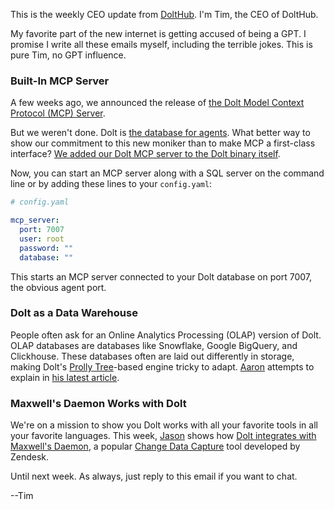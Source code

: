 This is the weekly CEO update from [DoltHub](https://www.dolthub.com/). I'm Tim, the CEO of DoltHub. 

My favorite part of the new internet is getting accused of being a GPT. I promise I write all these emails myself, including the terrible jokes. This is pure Tim, no GPT influence.

### Built-In MCP Server

A few weeks ago, we announced the release of [the Dolt Model Context Protocol (MCP) Server](https://www.dolthub.com/blog/2025-08-14-announcing-dolt-mcp/). 

But we weren't done. Dolt is [the database for agents](https://www.dolthub.com/blog/2025-03-17-dolt-agentic-workflows/). What better way to show our commitment to this new moniker than to make MCP a first-class interface? [We added our Dolt MCP server to the Dolt binary itself](https://www.dolthub.com/blog/2025-09-09-announcing-dolt-sql-server-mcp/).

Now, you can start an MCP server along with a SQL server on the command line or by adding these lines to your `config.yaml`:

```yaml
# config.yaml

mcp_server:
  port: 7007
  user: root
  password: ""
  database: ""
```

This starts an MCP server connected to your Dolt database on port 7007, the obvious agent port.

### Dolt as a Data Warehouse 

People often ask for an Online Analytics Processing (OLAP) version of Dolt. OLAP databases are databases like Snowflake, Google BigQuery, and Clickhouse. These databases often are laid out differently in storage, making Dolt's [Prolly Tree](https://docs.dolthub.com/architecture/storage-engine/prolly-tree)-based engine tricky to adapt. [Aaron](https://www;dolthub.com/team#aaron) attempts to explain in [his latest article](https://www.dolthub.com/blog/2025-09-10-challenges-with-prolly-trees-and-columnar-storage/).

### Maxwell's Daemon Works with Dolt

We're on a mission to show you Dolt works with all your favorite tools in all your favorite languages. This week, [Jason](https://www.dolthub.com/team#jason) shows how [Dolt integrates with Maxwell's Daemon](https://www.dolthub.com/blog/2025-09-05-maxwell-works-with-dolt/), a popular [Change Data Capture](https://www.dolthub.com/blog/2023-03-01-change-data-capture/) tool developed by Zendesk.

Until next week. As always, just reply to this email if you want to chat.

--Tim